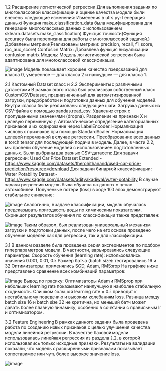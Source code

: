 1.2 Расширение логистической регрессии
Для выполнения задания по многоклассовой классификации и оценке качества модели были внесены следующие изменения:
Изменения в utils.py:
  Генерация данных(Функция make_classification_data была модифицирована для генерации многоклассовых данных с использованием sklearn.datasets.make_classification)
  Функция точности(Функция accuracy была переписана для работы с многоклассовой задачей.)
  Добавлены метрики(Реализованы метрики: precision, recall, f1_score, roc_auc_score)
Confusion Matrix:
Добавлена функция визуализации confusion matrix
Модель:
Модель логистической регрессии была адаптирована для многоклассовой классификации.

![image](https://github.com/user-attachments/assets/2eb23d70-53e9-454c-bd13-d28af1028302)
Модель показывает хорошее качество предсказаний для класса 0, умеренное — для класса 2 и наихудшее — для класса 1.

2.1 Кастомный Dataset класс и 2.2 Эксперименты с различными датасетами
В рамках этого этапа был реализован собственный класс CustomCSVDataset, предназначенный для автоматизированной загрузки, предобработки и подготовки данных для обучения моделей. Внутри класса были реализованы следующие шаги:
Загрузка данных из CSV-файла с помощью pandas.read_csv.
Удаление строк с пропущенными значениями (dropna).
Разделение на признаки X и целевую переменную y.
Автоматическое определение категориальных признаков и их кодирование через LabelEncoder.
Нормализация числовых признаков при помощи StandardScaler.
Нормализация целевой переменной в случае регрессии.
Преобразование всех данных в torch.tensor для последующей подачи в модель.
Далее, в части 2.2, мы провели обучение моделей с использованием подготовленных данных. Были выбраны два разных CSV-датасета:
Для задачи регрессии: Used Car Price Dataset Extended - https://www.kaggle.com/datasets/therohithanand/used-car-price-prediction?resource=download
Для задачи бинарной классификации: Water Potability Dataset - https://www.kaggle.com/datasets/adityakadiwal/water-potability
В случае задачи регрессии модель была обучена на данных о ценах автомобилей. Полученные потери (loss) в ходе 100 эпох демонстрируют стабильное снижение:

![image](https://github.com/user-attachments/assets/1cd1789f-e164-43ed-a343-0ccb9acbd4a5)
Аналогично, в задаче классификации, модель обучалась предсказывать пригодность воды по химическим показателям. Скриншот результатов обучения по классификации также представлен:

![image](https://github.com/user-attachments/assets/b3021f14-9400-40b4-b572-cacfbdf1536a)
Таким образом, был реализован универсальный механизм загрузки и подготовки данных, после чего на его основе проведено обучение моделей как для регрессии, так и для классификации.

3.1
В данном разделе была проведена серия экспериментов по подбору гиперпараметров модели. В частности, варьировались следующие параметры:
Скорость обучения (learning rate): использовались значения 0.001, 0.01, 0.5
Размер батча (batch size): тестировались 16 и 32
Оптимизаторы: применялись SGD, Adam, RMSprop
На графике ниже представлено сравнение всех комбинаций параметров:

![image](https://github.com/user-attachments/assets/13fda4fe-2632-4d68-b1d6-8d4d53854223)
Вывод по графику:
Оптимизаторы Adam и RMSprop при небольших learning rate показывают наилучшую и наиболее стабильную сходимость.
Слишком большой learning rate = 0.5 приводит к нестабильному поведению и высоким колебаниям loss.
Разница между batch size 16 и batch size 32 не критична, но меньший батч может давать более плавную динамику, особенно в сочетании с правильным lr и оптимизатором.

3.2 Feature Engineering
В рамках данного задания была проведена работа по созданию новых признаков с целью улучшения качества модели линейной регрессии.
В качестве базовой модели использовалась линейная регрессия из раздела 2.2, в которой использовались только исходные признаки.
Результаты на валидации показали, что модель с расширенными признаками показывает сопоставимое или чуть более высокое значение loss.

![image](https://github.com/user-attachments/assets/a18eada0-709f-40b3-a20f-6f6b351d9bf9)



